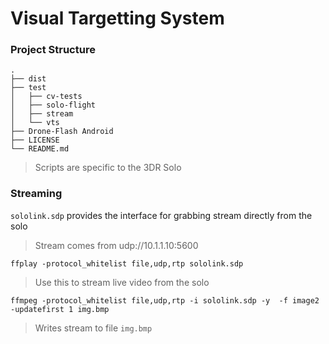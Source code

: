 Visual Targetting System
=======================
### Project Structure

    .
    ├── dist                                 
    ├── test
    │   ├── cv-tests
    │   ├── solo-flight
    │   ├── stream
    │   └── vts
    ├── Drone-Flash Android
    ├── LICENSE
    └── README.md

> Scripts are specific to the 3DR Solo


### Streaming
`sololink.sdp` provides the interface for grabbing stream directly from the solo
> Stream comes from udp://10.1.1.10:5600

`ffplay -protocol_whitelist file,udp,rtp sololink.sdp`  
> Use this to stream live video from the solo

`ffmpeg -protocol_whitelist file,udp,rtp -i sololink.sdp -y  -f image2 -updatefirst 1 img.bmp`
> Writes stream to file `img.bmp`